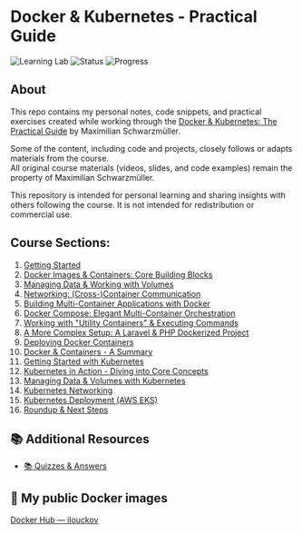 # Docker & Kubernetes - Practical Guide

![Learning Lab](https://img.shields.io/badge/learning-lab-8aadf4?style=flat-square&logo=docker)
![Status](https://img.shields.io/badge/status-in--progress-a6da95?style=flat-square)
![Progress](https://img.shields.io/badge/progress-133%20of%20270-eed49f?style=flat-square)

## About

This repo contains my personal notes, code snippets, and practical exercises created while working through the [Docker & Kubernetes: The Practical Guide](https://www.udemy.com/course/docker-kubernetes-the-practical-guide/) by Maximilian Schwarzmüller.

Some of the content, including code and projects, closely follows or adapts materials from the course.  
All original course materials (videos, slides, and code examples) remain the property of Maximilian Schwarzmüller.

This repository is intended for personal learning and sharing insights with others following the course. It is not intended for redistribution or commercial use.

## Course Sections:

1. [Getting Started](docs/01-getting-started.md)
2. [Docker Images & Containers: Core Building Blocks](docs/02-images-and-containers.md)
3. [Managing Data & Working with Volumes](docs/03-managing-data-volumes.md)
4. [Networking: (Cross-)Container Communication](docs/04-networking-containers.md)
5. [Building Multi-Container Applications with Docker](docs/05-multi-container-apps.md)
6. [Docker Compose: Elegant Multi-Container Orchestration](docs/06-docker-compose.md)
7. [Working with "Utility Containers" & Executing Commands](docs/07-utility-containers-commands.md)
8. [A More Complex Setup: A Laravel & PHP Dockerized Project](docs/08-laravel-php-project.md)
9. [Deploying Docker Containers](docs/09-deploying-docker-containers.md)
10. [Docker & Containers - A Summary](docs/10-docker-containers-summary.md)
11. [Getting Started with Kubernetes](docs/11-getting-started-kubernetes.md)
12. [Kubernetes in Action - Diving into Core Concepts](docs/12-kubernetes-core-concepts.md)
13. [Managing Data & Volumes with Kubernetes](docs/13-kubernetes-managing-data-volumes.md)
14. [Kubernetes Networking](docs/14-kubernetes-networking.md)
15. [Kubernetes Deployment (AWS EKS)](docs/15-kubernetes-aws-eks.md)
16. [Roundup & Next Steps](docs/16-roundup-next-steps.md)

## 📚 Additional Resources
- [📚 Quizzes & Answers](docs/00-quizzes-and-answers.md)

## 🐳 My public Docker images
[Docker Hub — ilouckov](https://hub.docker.com/u/ilouckov)